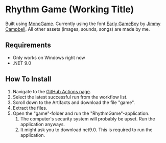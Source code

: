 # Rhythm Game (Working Title)

Built using [MonoGame](https://monogame.net). Currently using the font [Early GameBoy](https://www.dafont.com/early-gameboy.font) by [Jimmy Campbell](https://www.dafont.com/jimmy-campbell.d5241). All other assets (images, sounds, songs) are made by me.


## Requirements

- Only works on Windows right now
- .NET 9.0

## How To Install

1. Navigate to the [GitHub Actions page](https://github.com/inomjording/Rhythm-Game/actions/workflows/build.yaml).
2. Select the latest successful run from the workflow list.
3. Scroll down to the Artifacts and download the file "game".
4. Extract the files.
5. Open the "game"-folder and run the "RhythmGame"-application.
    1. The computer's security system will probably be upset. Run the application anyways.
    2. It might ask you to download net9.0. This is required to run the application.
